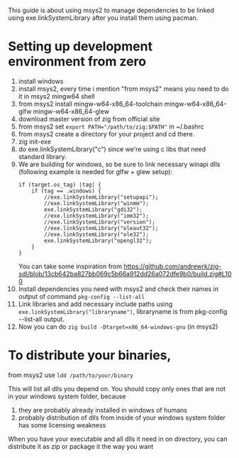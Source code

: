 This guide is about using msys2 to manage dependencies to be linked using exe.linkSystemLibrary after you install them using pacman.

# Setting up development environment from zero

1. install windows
1. install msys2, every time i mention "from msys2" means you need to do it in msys2 mingw64 shell
1. from msys2 install mingw-w64-x86_64-toolchain mingw-w64-x86_64-glfw mingw-w64-x86_64-glew
1. download master version of zig from official site
1. from msys2 set `export PATH="/path/to/zig:$PATH"` in ~/.bashrc
1. from msys2 create a directory for your project and cd there.
1. zig init-exe
1. do exe.linkSystemLibrary("c") since we're using c libs that need standard library.
1. We are building for windows, so be sure to link necessary winapi dlls (following example is needed for glfw + glew setup):
    ```
    if (target.os_tag) |tag| { 
        if (tag == .windows) {
            //exe.linkSystemLibrary("setupapi");
            //exe.linkSystemLibrary("winmm");
            exe.linkSystemLibrary("gdi32");
            //exe.linkSystemLibrary("imm32");
            //exe.linkSystemLibrary("version");
            //exe.linkSystemLibrary("oleaut32");
            //exe.linkSystemLibrary("ole32");
            exe.linkSystemLibrary("opengl32");
        }
    }
    ```
    You can take some inspiration from https://github.com/andrewrk/zig-sdl/blob/13cb642ba827bb069c5b66a912dd26a072dfe9b0/build.zig#L100
1.  Install dependencies you need with msys2 and check their names in output of command `pkg-config --list-all`
1.  Link libraries and add necessary include paths using `exe.linkSystemLibrary("libraryname")`, libraryname is from pkg-config --list-all output.
1.  Now you can do `zig build -Dtarget=x86_64-windows-gnu` (in msys2)

# To distribute your binaries,
from msys2 use `ldd /path/to/your/binary`

This will list all dlls you depend on. You should copy only ones that are not in your windows system folder, because 

1. they are probably already installed in windows of humans
1. probably distribution of dlls from inside of your windows system folder has some licensing weakness


When you have your executable and all dlls it need in on directory, you can distribute it as zip or package it the way you want
